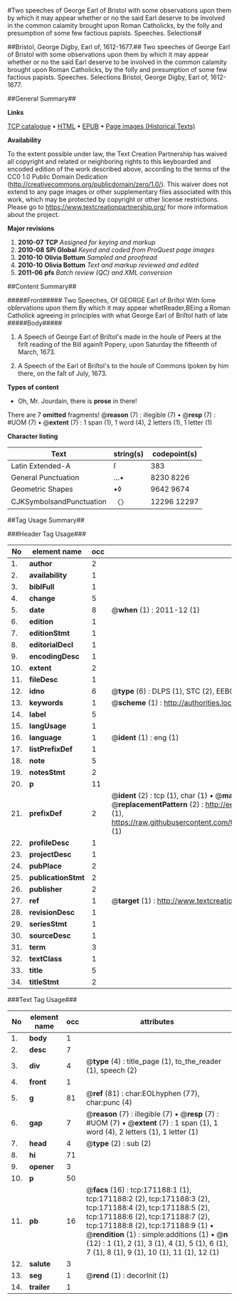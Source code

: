 #Two speeches of George Earl of Bristol with some observations upon them by which it may appear whether or no the said Earl deserve to be involved in the common calamity brought upon Roman Catholicks, by the folly and presumption of some few factious papists. Speeches. Selections#

##Bristol, George Digby, Earl of, 1612-1677.##
Two speeches of George Earl of Bristol with some observations upon them by which it may appear whether or no the said Earl deserve to be involved in the common calamity brought upon Roman Catholicks, by the folly and presumption of some few factious papists.
Speeches. Selections
Bristol, George Digby, Earl of, 1612-1677.

##General Summary##

**Links**

[TCP catalogue](http://www.ota.ox.ac.uk/tcp/)  • 
[HTML](http://tei.it.ox.ac.uk/tcp/Texts-HTML/free/A77/A77535.html)  • 
[EPUB](http://tei.it.ox.ac.uk/tcp/Texts-EPUB/free/A77/A77535.epub) • 
[Page images (Historical Texts)](https://historicaltexts.jisc.ac.uk/eebo-45097576e)

**Availability**

To the extent possible under law, the Text Creation Partnership has waived all copyright and related or neighboring rights to this keyboarded and encoded edition of the work described above, according to the terms of the CC0 1.0 Public Domain Dedication (http://creativecommons.org/publicdomain/zero/1.0/). This waiver does not extend to any page images or other supplementary files associated with this work, which may be protected by copyright or other license restrictions. Please go to https://www.textcreationpartnership.org/ for more information about the project.

**Major revisions**

1. __2010-07__ __TCP__ *Assigned for keying and markup*
1. __2010-08__ __SPi Global__ *Keyed and coded from ProQuest page images*
1. __2010-10__ __Olivia Bottum__ *Sampled and proofread*
1. __2010-10__ __Olivia Bottum__ *Text and markup reviewed and edited*
1. __2011-06__ __pfs__ *Batch review (QC) and XML conversion*

##Content Summary##

#####Front#####
Two Speeches, Of GEORGE Earl of Briſtol With ſome obſervations upon them By which it may appear whetReader,BEing a Roman Catholick agreeing in principles with what George Earl of Briſtol hath of late 
#####Body#####

1. A Speech of George Earl of Briſtol's made in the houſe of Peers at the firſt reading of the Bill againſt Popery, upon Saturday the fifteenth of March, 1673.

1. A Speech of the Earl of Briſtol's to the houſe of Commons ſpoken by him there, on the faſt of July, 1673.

**Types of content**

  * Oh, Mr. Jourdain, there is **prose** in there!

There are 7 **omitted** fragments! 
 @__reason__ (7) : illegible (7)  •  @__resp__ (7) : #UOM (7)  •  @__extent__ (7) : 1 span (1), 1 word (4), 2 letters (1), 1 letter (1)

**Character listing**


|Text|string(s)|codepoint(s)|
|---|---|---|
|Latin Extended-A|ſ|383|
|General Punctuation|…•|8230 8226|
|Geometric Shapes|▪◊|9642 9674|
|CJKSymbolsandPunctuation|〈〉|12296 12297|

##Tag Usage Summary##

###Header Tag Usage###

|No|element name|occ|attributes|
|---|---|---|---|
|1.|__author__|2||
|2.|__availability__|1||
|3.|__biblFull__|1||
|4.|__change__|5||
|5.|__date__|8| @__when__ (1) : 2011-12 (1)|
|6.|__edition__|1||
|7.|__editionStmt__|1||
|8.|__editorialDecl__|1||
|9.|__encodingDesc__|1||
|10.|__extent__|2||
|11.|__fileDesc__|1||
|12.|__idno__|6| @__type__ (6) : DLPS (1), STC (2), EEBO-CITATION (1), OCLC (1), VID (1)|
|13.|__keywords__|1| @__scheme__ (1) : http://authorities.loc.gov/ (1)|
|14.|__label__|5||
|15.|__langUsage__|1||
|16.|__language__|1| @__ident__ (1) : eng (1)|
|17.|__listPrefixDef__|1||
|18.|__note__|5||
|19.|__notesStmt__|2||
|20.|__p__|11||
|21.|__prefixDef__|2| @__ident__ (2) : tcp (1), char (1)  •  @__matchPattern__ (2) : ([0-9\-]+):([0-9IVX]+) (1), (.+) (1)  •  @__replacementPattern__ (2) : http://eebo.chadwyck.com/downloadtiff?vid=$1&page=$2 (1), https://raw.githubusercontent.com/textcreationpartnership/Texts/master/tcpchars.xml#$1 (1)|
|22.|__profileDesc__|1||
|23.|__projectDesc__|1||
|24.|__pubPlace__|2||
|25.|__publicationStmt__|2||
|26.|__publisher__|2||
|27.|__ref__|1| @__target__ (1) : http://www.textcreationpartnership.org/docs/. (1)|
|28.|__revisionDesc__|1||
|29.|__seriesStmt__|1||
|30.|__sourceDesc__|1||
|31.|__term__|3||
|32.|__textClass__|1||
|33.|__title__|5||
|34.|__titleStmt__|2||


###Text Tag Usage###

|No|element name|occ|attributes|
|---|---|---|---|
|1.|__body__|1||
|2.|__desc__|7||
|3.|__div__|4| @__type__ (4) : title_page (1), to_the_reader (1), speech (2)|
|4.|__front__|1||
|5.|__g__|81| @__ref__ (81) : char:EOLhyphen (77), char:punc (4)|
|6.|__gap__|7| @__reason__ (7) : illegible (7)  •  @__resp__ (7) : #UOM (7)  •  @__extent__ (7) : 1 span (1), 1 word (4), 2 letters (1), 1 letter (1)|
|7.|__head__|4| @__type__ (2) : sub (2)|
|8.|__hi__|71||
|9.|__opener__|3||
|10.|__p__|50||
|11.|__pb__|16| @__facs__ (16) : tcp:171188:1 (1), tcp:171188:2 (2), tcp:171188:3 (2), tcp:171188:4 (2), tcp:171188:5 (2), tcp:171188:6 (2), tcp:171188:7 (2), tcp:171188:8 (2), tcp:171188:9 (1)  •  @__rendition__ (1) : simple:additions (1)  •  @__n__ (12) : 1 (1), 2 (1), 3 (1), 4 (1), 5 (1), 6 (1), 7 (1), 8 (1), 9 (1), 10 (1), 11 (1), 12 (1)|
|12.|__salute__|3||
|13.|__seg__|1| @__rend__ (1) : decorInit (1)|
|14.|__trailer__|1||
